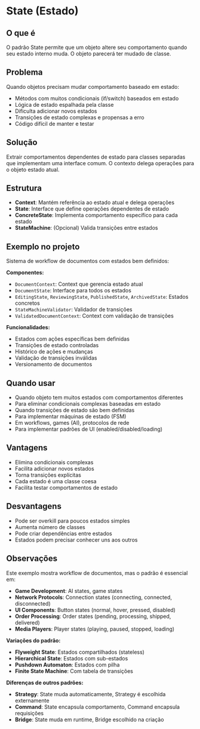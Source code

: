 # State (Estado)

## O que é

O padrão State permite que um objeto altere seu comportamento quando seu estado interno muda. O objeto parecerá ter mudado de classe.

## Problema

Quando objetos precisam mudar comportamento baseado em estado:
- Métodos com muitos condicionais (if/switch) baseados em estado
- Lógica de estado espalhada pela classe
- Dificulta adicionar novos estados
- Transições de estado complexas e propensas a erro
- Código difícil de manter e testar

## Solução

Extrair comportamentos dependentes de estado para classes separadas que implementam uma interface comum. O contexto delega operações para o objeto estado atual.

## Estrutura

- **Context**: Mantém referência ao estado atual e delega operações
- **State**: Interface que define operações dependentes de estado
- **ConcreteState**: Implementa comportamento específico para cada estado
- **StateMachine**: (Opcional) Valida transições entre estados

## Exemplo no projeto

Sistema de workflow de documentos com estados bem definidos:

**Componentes:**
- `DocumentContext`: Context que gerencia estado atual
- `DocumentState`: Interface para todos os estados
- `EditingState`, `ReviewingState`, `PublishedState`, `ArchivedState`: Estados concretos
- `StateMachineValidator`: Validador de transições
- `ValidatedDocumentContext`: Context com validação de transições

**Funcionalidades:**
- Estados com ações específicas bem definidas
- Transições de estado controladas
- Histórico de ações e mudanças
- Validação de transições inválidas
- Versionamento de documentos

## Quando usar

- Quando objeto tem muitos estados com comportamentos diferentes
- Para eliminar condicionais complexas baseadas em estado
- Quando transições de estado são bem definidas
- Para implementar máquinas de estado (FSM)
- Em workflows, games (AI), protocolos de rede
- Para implementar padrões de UI (enabled/disabled/loading)

## Vantagens

- Elimina condicionais complexas
- Facilita adicionar novos estados
- Torna transições explícitas
- Cada estado é uma classe coesa
- Facilita testar comportamentos de estado

## Desvantagens

- Pode ser overkill para poucos estados simples
- Aumenta número de classes
- Pode criar dependências entre estados
- Estados podem precisar conhecer uns aos outros

## Observações

Este exemplo mostra workflow de documentos, mas o padrão é essencial em:
- **Game Development**: AI states, game states
- **Network Protocols**: Connection states (connecting, connected, disconnected)
- **UI Components**: Button states (normal, hover, pressed, disabled)
- **Order Processing**: Order states (pending, processing, shipped, delivered)
- **Media Players**: Player states (playing, paused, stopped, loading)

**Variações do padrão:**
- **Flyweight State**: Estados compartilhados (stateless)
- **Hierarchical State**: Estados com sub-estados
- **Pushdown Automaton**: Estados com pilha
- **Finite State Machine**: Com tabela de transições

**Diferenças de outros padrões:**
- **Strategy**: State muda automaticamente, Strategy é escolhida externamente
- **Command**: State encapsula comportamento, Command encapsula requisições
- **Bridge**: State muda em runtime, Bridge escolhido na criação